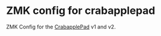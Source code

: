 # ZMK config for crabapplepad

ZMK Config for the [CrabapplePad](https://github.com/kumekay/crabapplepad) v1 and v2.
